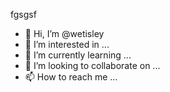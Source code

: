 fgsgsf
- 👋 Hi, I’m @wetisley
- 👀 I’m interested in ...
- 🌱 I’m currently learning ...
- 💞️ I’m looking to collaborate on ...
- 📫 How to reach me ...

<!---
wetisley/wetisley is a ✨ special ✨ repository because its `README.md` (this file) appears on your GitHub profile.
You can click the Preview link to take a look at your changes.
--->
